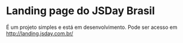 # Landing page do JSDay Brasil

É um projeto simples e está em desenvolvimento. Pode ser acesso em http://landing.jsday.com.br/
